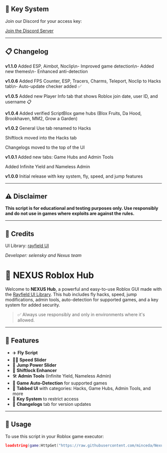 ## 🔑 Key System

Join our Discord for your access key:

[Join the Discord Server](https://discord.gg/hdTR2r73t8)

---

## 📋 Changelog

**v1.1.0**
 Added ESP, Aimbot, Noclip\n- Improved game detection\n- Added new themes\n- Enhanced anti-detection

**v1.0.6**
Added FPS Counter, ESP, Tracers, Charms, Teleport, Noclip to Hacks tab\n- Auto-update checker added ✅

**v1.0.5**
Added new Player Info tab that shows Roblox join date, user ID, and username 📋

**v1.0.4**
Added verified ScriptBlox game hubs (Blox Fruits, Da Hood, Brookhaven, MM2, Grow a Garden)

**v1.0.2**
General Use tab renamed to Hacks

Shiftlock moved into the Hacks tab

Changelogs moved to the top of the UI

**v1.0.1**
Added new tabs: Game Hubs and Admin Tools

Added Infinite Yield and Nameless Admin

**v1.0.0**
Initial release with key system, fly, speed, and jump features

---

## ⚠️ Disclaimer

**This script is for educational and testing purposes only. Use responsibly and do not use in games where exploits are against the rules.**

---

## 📎 Credits

UI Library: [rayfield UI](https://github.com/shlexware/Rayfield)

*Developer: selensky and Nexus team*


# 🌟 NEXUS Roblox Hub

Welcome to **NEXUS Hub**, a powerful and easy-to-use Roblox GUI made with the [Rayfield UI Library](https://github.com/shlexware/Rayfield). This hub includes fly hacks, speed, jump modifications, admin tools, auto-detection for supported games, and a key system for added security.

> ✅ Always use responsibly and only in environments where it's allowed.

---

## 🚀 Features

- ✈️ **Fly Script**
- 🏃‍♂️ **Speed Slider**
- 🦘 **Jump Power Slider**
- 🎯 **Shiftlock Enhancer**
- 🛠️ **Admin Tools** (Infinite Yield, Nameless Admin)
- 🧠 **Game Auto-Detection** for supported games
- 🧩 **Tabbed UI** with categories: Hacks, Game Hubs, Admin Tools, and more
- 🔑 **Key System** to restrict access
- 📢 **Changelogs** tab for version updates

---

## 🧪 Usage

To use this script in your Roblox game executor:

```lua
loadstring(game:HttpGet("https://raw.githubusercontent.com/minceda/Nexus-hub/main/NexusHub.lua"))()
